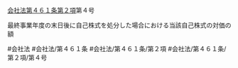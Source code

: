 [会社法第４６１条第２項](会社法＿＿＿＿第４６１条第２項)第４号

最終事業年度の末日後に自己株式を処分した場合における当該自己株式の対価の額


#会社法
#会社法/第４６１条
#会社法/第４６１条/第２項
#会社法/第４６１条/第２項/第４号
